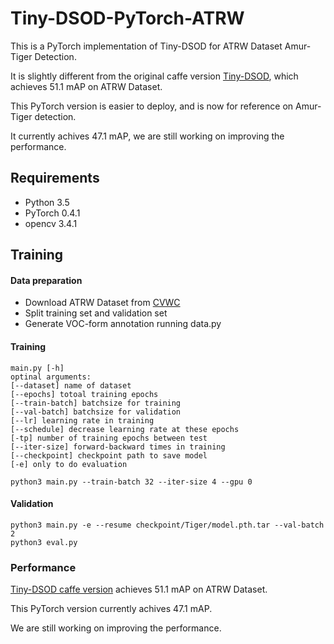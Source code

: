 # Tiny-DSOD-PyTorch-ATRW

This is a PyTorch implementation of Tiny-DSOD for ATRW Dataset Amur-Tiger Detection.

It is slightly different from the original caffe version [Tiny-DSOD](https://github.com/lyxok1/Tiny-DSOD), which achieves 51.1 mAP on ATRW Dataset.

This PyTorch version is easier to deploy, and is now for reference on Amur-Tiger detection.

It currently achives 47.1 mAP, we are still working on improving the performance.

## Requirements

- Python 3.5 
- PyTorch 0.4.1
- opencv 3.4.1

## Training

#### Data preparation

- Download ATRW Dataset from [CVWC](https://cvwc2019.github.io/) 
- Split training set and validation set
- Generate VOC-form annotation running data.py

#### Training

```
main.py [-h]
optinal arguments:
[--dataset] name of dataset
[--epochs] totoal training epochs
[--train-batch] batchsize for training
[--val-batch] batchsize for validation
[--lr] learning rate in training
[--schedule] decrease learning rate at these epochs
[-tp] number of training epochs between test
[--iter-size] forward-backward times in training
[--checkpoint] checkpoint path to save model
[-e] only to do evaluation
```

```
python3 main.py --train-batch 32 --iter-size 4 --gpu 0
```

#### Validation

```
python3 main.py -e --resume checkpoint/Tiger/model.pth.tar --val-batch 2
python3 eval.py
```

### Performance

[Tiny-DSOD caffe version](https://github.com/lyxok1/Tiny-DSOD) achieves 51.1 mAP on ATRW Dataset.

This PyTorch version currently achives 47.1 mAP.

We are still working on improving the performance.
